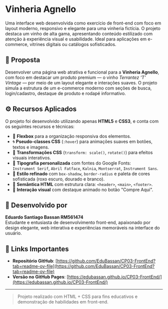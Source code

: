 # Vinheria Agnello

Uma interface web desenvolvida como exercício de front-end com foco em layout moderno, responsivo e elegante para uma vinheria fictícia. O projeto destaca um vinho de alta gama, apresentando conteúdo estilizado com atenção à experiência visual e usabilidade. Ideal para aplicações em e-commerce, vitrines digitais ou catálogos sofisticados.

## 📌 Proposta

Desenvolver uma página web atrativa e funcional para a **Vinheria Agnello**, com foco em destacar um produto premium — o vinho *Terrantez ‘T’ Vintage* — por meio de um layout elegante e interações suaves. O projeto simula a estrutura de um e-commerce moderno com seções de busca, login/cadastro, destaque de produto e rodapé informativo.

## ⚙️ Recursos Aplicados

O projeto foi desenvolvido utilizando apenas **HTML5** e **CSS3**, e conta com os seguintes recursos e técnicas:

- 🎯 **Flexbox** para a organização responsiva dos elementos.
- 🌀 **Pseudo-classes CSS** (`:hover`) para animações suaves em botões, textos e imagens.
- 🎨 **Transformações CSS** (`transform: scale()`, `rotate()`) para efeitos visuais interativos.
- 🧠 **Tipografia personalizada** com fontes do Google Fonts:  
  `Instrument Serif`, `Abril Fatface`, `Kalnia`, `Montserrat`, `Instrument Sans`.
- 💎 **Estilo refinado** com `box-shadow`, `border-radius` e paleta de cores sofisticada (roxo escuro, dourado e branco).
- 🧱 **Semântica HTML** com estrutura clara: `<header>`, `<main>`, `<footer>`.
- 🚀 **Interação visual** com destaque animado no botão "Compre Aqui".

## 👤 Desenvolvido por

**Eduardo Santiago Bassan RM561474**  
Estudante e entusiasta de desenvolvimento front-end, apaixonado por design elegante, web interativa e experiências memoráveis na interface do usuário.

## 🔗 Links Importantes

- **Repositório GitHub**: [https://github.com/EduBassan/CP03-FrontEnd?tab=readme-ov-file](https://github.com/EduBassan/CP03-FrontEnd?tab=readme-ov-file)  
- **Versão no GitHub Pages**: [https://edubassan.github.io/CP03-FrontEnd/](https://edubassan.github.io/CP03-FrontEnd/)

---

> Projeto realizado com HTML + CSS para fins educativos e demonstração de habilidades em front-end.
